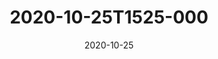 ---
date: 2020-10-25
title: 2020-10-25T1525-000
hero: 2020/2020-10-25T1525-000.jpeg

# briefly describe the image…
alt: ''

# insert the closed caption text after the three-dash break…
# (include line-breaks, punctuation, and capitalization)
---